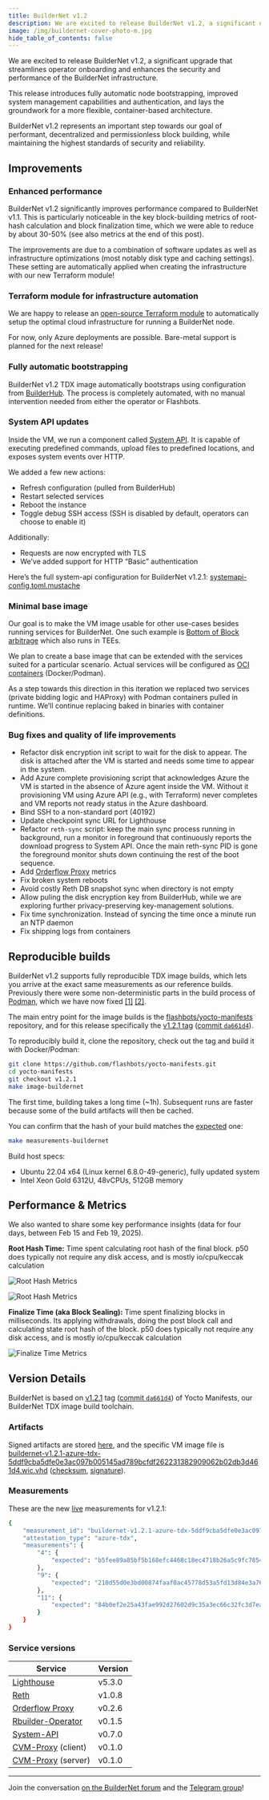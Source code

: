```yaml
---
title: BuilderNet v1.2
description: We are excited to release BuilderNet v1.2, a significant upgrade that streamlines operator onboarding and enhances the security and performance of the BuilderNet infrastructure.
image: /img/buildernet-cover-photo-m.jpg
hide_table_of_contents: false
---
```


We are excited to release BuilderNet v1.2, a significant upgrade that streamlines operator onboarding and enhances the security and performance of the BuilderNet infrastructure.

<!-- truncate -->

This release introduces fully automatic node bootstrapping, improved system management capabilities and authentication, and lays the groundwork for a more flexible, container-based architecture.

BuilderNet v1.2 represents an important step towards our goal of performant, decentralized and permissionless block building, while maintaining the highest standards of security and reliability.

## Improvements

### Enhanced performance

BuilderNet v1.2 significantly improves performance compared to BuilderNet v1.1. This is particularly noticeable in the key block-building metrics of root-hash calculation and block finalization time, which we were able to reduce by about 30-50% (see also metrics at the end of this post).

The improvements are due to a combination of software updates as well as infrastructure optimizations (most notably disk type and caching settings). These setting are automatically applied when creating the infrastructure with our new Terraform module!

### Terraform module for infrastructure automation

We are happy to release an [open-source Terraform module](https://github.com/flashbots/terraform-module-azure-confidential-vm/) to automatically setup the optimal cloud infrastructure for running a BuilderNet node.

For now, only Azure deployments are possible. Bare-metal support is planned for the next release!

### Fully automatic bootstrapping

BuilderNet v1.2 TDX image automatically bootstraps using configuration from [BuilderHub](https://github.com/flashbots/builder-hub). The process is completely automated, with no manual intervention needed from either the operator or Flashbots.

### System API updates

Inside the VM, we run a component called [System API](https://github.com/flashbots/system-api). It is capable of executing predefined commands, upload files to predefined locations, and exposes system events over HTTP.

We added a few new actions:

- Refresh configuration (pulled from BuilderHub)
- Restart selected services
- Reboot the instance
- Toggle debug SSH access (SSH is disabled by default, operators can choose to enable it)

Additionally:

- Requests are now encrypted with TLS
- We’ve added support for HTTP “Basic” authentication

Here’s the full system-api configuration for BuilderNet v1.2.1: [systemapi-config.toml.mustache](https://github.com/flashbots/meta-confidential-compute/blob/f1b1770d80946ea8d879632a8d572dacadb3edc4/recipes-core/system-api/files/systemapi-config.toml.mustache)

### Minimal base image

Our goal is to make the VM image usable for other use-cases besides running services for BuilderNet. One such example is [Bottom of Block arbitrage](https://collective.flashbots.net/t/searching-in-tdx/3902) which also runs in TEEs.

We plan to create a base image that can be extended with the services suited for a particular scenario. Actual services will be configured as [OCI containers](https://opencontainers.org/) (Docker/Podman).

As a step towards this direction in this iteration we replaced two services (private bidding logic and HAProxy) with Podman containers pulled in runtime. We’ll continue replacing baked in binaries with container definitions.

### Bug fixes and quality of life improvements

- Refactor disk encryption init script to wait for the disk to appear. The disk is attached after the VM is started and needs some time to appear in the system.
- Add Azure complete provisioning script that acknowledges Azure the VM is started in the absence of Azure agent inside the VM. Without it provisioning VM using Azure API (e.g., with Terraform) never completes and VM reports not ready status in the Azure dashboard.
- Bind SSH to a non-standard port (40192)
- Update checkpoint sync URL for Lighthouse
- Refactor `reth-sync` script: keep the main sync process running in background, run a monitor in foreground that continuously reports the download progress to System API. Once the main reth-sync PID is gone the foreground monitor shuts down continuing the rest of the boot sequence.
- Add [Orderflow Proxy](https://github.com/flashbots/tdx-orderflow-proxy) metrics
- Fix broken system reboots
- Avoid costly Reth DB snapshot sync when directory is not empty
- Allow puling the disk encryption key from BuilderHub, while we are exploring further privacy-preserving key-management solutions.
- Fix time synchronization. Instead of syncing the time once a minute run an NTP daemon
- Fix shipping logs from containers

## Reproducible builds

BuilderNet v1.2 supports fully reproducible TDX image builds, which lets you arrive at the exact same measurements as our reference builds. Previously there were some non-deterministic parts in the build process of [Podman](https://github.com/containers/podman), which we have now fixed [[1]](https://github.com/flashbots/meta-custom-podman/commit/bc9c4735461f591cbcd4bff8f12b67e98cd32d06) [[2]](https://github.com/flashbots/meta-custom-podman/commit/a48177738b6216f4ef828f0fa7ab7a41081bb186).

The main entry point for the image builds is the [flashbots/yocto-manifests](https://github.com/flashbots/yocto-manifests) repository, and for this release specifically the [v1.2.1 tag](https://github.com/flashbots/yocto-manifests/releases/tag/v1.2.1) ([commit `da661d4`](https://github.com/flashbots/yocto-manifests/commit/da661d4ade92bc282d73f35289adacc0f381e2e8)).

To reproducibly build it, clone the repository, check out the tag and build it with Docker/Podman:

```bash
git clone https://github.com/flashbots/yocto-manifests.git
cd yocto-manifests
git checkout v1.2.1
make image-buildernet
```

The first time, building takes a long time (~1h). Subsequent runs are faster because some of the build artifacts will then be cached.

You can confirm that the hash of your build matches the [expected](https://measurements.builder.flashbots.net) one:

```bash
make measurements-buildernet
```

Build host specs:

- Ubuntu 22.04 x64 (Linux kernel 6.8.0-49-generic), fully updated system
- Intel Xeon Gold 6312U, 48vCPUs, 512GB memory

## Performance & Metrics

We also wanted to share some key performance insights (data for four days, between Feb 15 and Feb 19, 2025).

**Root Hash Time:** Time spent calculating root hash of the final block. p50 does typically not require any disk access, and is mostly io/cpu/keccak calculation

![Root Hash Metrics](/img/post-bnet12/root-hash-1.png)

![Root Hash Metrics](/img/post-bnet12/root-hash-2.png)

**Finalize Time (aka Block Sealing):** Time spent finalizing blocks in milliseconds. Its applying withdrawals, doing the post block call and calculating state root hash of the block. p50 does typically not require any disk access, and is mostly io/cpu/keccak calculation

![Finalize Time Metrics](/img/post-bnet12/finalize-time-1.png)

## Version Details

BuilderNet is based on [v1.2.1](https://github.com/flashbots/yocto-manifests/releases/tag/v1.2.1) tag ([commit `da661d4`](https://github.com/flashbots/yocto-manifests/commit/da661d4ade92bc282d73f35289adacc0f381e2e8)) of Yocto Manifests, our BuilderNet TDX image build toolchain.

### Artifacts

Signed artifacts are stored [here](https://builder-artifacts.flashbots.net/buildernet-images/), and the specific VM image file is [buildernet-v1.2.1-azure-tdx-5ddf9cba5dfe0e3ac097b005145ad789bcfdf262231382909062b02db3d461d4.wic.vhd](https://builder-artifacts.flashbots.net/buildernet-images/buildernet-v1.2.1-azure-tdx-5ddf9cba5dfe0e3ac097b005145ad789bcfdf262231382909062b02db3d461d4.wic.vhd) ([checksum](https://builder-artifacts.flashbots.net/buildernet-images/buildernet-v1.2.1-azure-tdx-5ddf9cba5dfe0e3ac097b005145ad789bcfdf262231382909062b02db3d461d4.wic.vhd.sha256), [signature](https://builder-artifacts.flashbots.net/buildernet-images/buildernet-v1.2.1-azure-tdx-5ddf9cba5dfe0e3ac097b005145ad789bcfdf262231382909062b02db3d461d4.wic.vhd.minisig)).

### Measurements

These are the new [live](https://measurements.builder.flashbots.net/) measurements for v1.2.1:

```bash
{
    "measurement_id": "buildernet-v1.2.1-azure-tdx-5ddf9cba5dfe0e3ac097b005145ad789bcfdf262231382909062b02db3d461d4.wic.vhd",
    "attestation_type": "azure-tdx",
    "measurements": {
        "4": {
            "expected": "b5fee89a85bf5b168efc4468c18ec4718b26a5c9fc7854bdc34ce25b60add132"
        },
        "9": {
            "expected": "210d55d0e3bd00874faaf0ac45778d53a5fd13d84e3a76720cc19b72b0eefbbc"
        },
        "11": {
            "expected": "84b0ef2e25a43fae992d27602d9c35a3ec66c32fc3d7ea08df543dcc87f287e2"
        }
    }
}
```

### Service versions

| Service                                                                  | Version |
| ------------------------------------------------------------------------ | ------- |
| [Lighthouse](https://github.com/sigp/lighthouse)                         | v5.3.0  |
| [Reth](https://github.com/paradigmxyz/reth)                              | v1.0.8  |
| [Orderflow Proxy](https://github.com/flashbots/orderflow-proxy)          | v0.2.6  |
| [Rbuilder-Operator](https://github.com/flashbots/rbuilder-operator/tags) | v0.1.5  |
| [System-API](https://github.com/flashbots/system-api)                    | v0.7.0  |
| [CVM-Proxy](https://github.com/flashbots/cvm-reverse-proxy) (client)     | v0.1.0  |
| [CVM-Proxy](https://github.com/flashbots/cvm-reverse-proxy) (server)     | v0.1.0  |

---

Join the conversation [on the BuilderNet forum](https://collective.flashbots.net/c/buildernet/31) and the [Telegram group](https://t.me/buildernet_general)!
